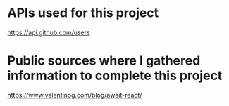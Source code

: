 # APIs used for this project
https://api.github.com/users

# Public sources where I gathered information to complete this project
https://www.valentinog.com/blog/await-react/
